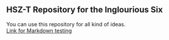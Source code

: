 ## HSZ-T Repository for the Inglourious Six

You can use this repository for all kind of ideas. <br />
<a href="http://daringfireball.net/projects/markdown/" target="_blank">Link for Markdown testing</a>
